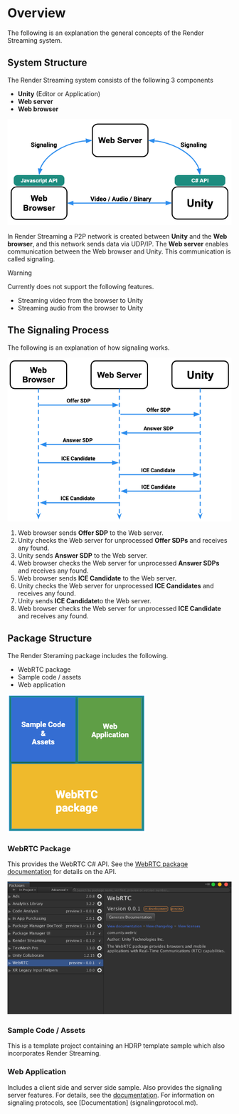 # Overview

The following is an explanation the general concepts of the Render Streaming system. 

## System Structure

The Render Streaming system consists of the following 3 components

- **Unity** (Editor or Application)
- **Web server**
- **Web browser** 

![Render Streaming Overview](../images/renderstreaming_overview.png)


In Render Streaming a P2P network is created between **Unity** and the **Web browser**, and this network sends data via UDP/IP. The **Web server** enables communication between the Web browser and Unity. This communication is called signaling. 

> [!WARNING]
> Currently does not support the following features.
>
> - Streaming video from the browser to Unity
> - Streaming audio from the browser to Unity

## The Signaling Process

The following is an explanation of how signaling works. 

![Render Streaming Sequence](../images/renderstreaming_sequence.png)

1. Web browser sends **Offer SDP** to the Web server.
2. Unity checks the Web server for unprocessed **Offer SDPs** and receives any found.
3. Unity sends **Answer SDP** to the Web server.
4. Web browser checks the Web server for unprocessed **Answer SDPs** and receives any found.
5. Web browser sends **ICE Candidate** to the Web server.
6. Unity checks the Web server for unprocessed **ICE Candidates** and receives any found. 
7. Unity sends **ICE Candidate**to the Web server.
8. Web browser checks the Web server for unprocessed **ICE Candidate** and receives any found. 

## Package Structure 

The Render Steraming package includes the following.

- WebRTC package
- Sample code / assets
- Web application

![Package Render Streaming](../images/package_renderstreaming.png)

### WebRTC Package

This provides the WebRTC C# API. See the [WebRTC package documentation](https://docs.unity3d.com/Packages/com.unity.webrtc@latest/manual/en/index.html) for details on the API.

![WebRTC package manager](../images/webrtc_package_manager.png)

### Sample Code / Assets

This is a template project containing an HDRP template sample which also incorporates Render Streaming.

### Web Application

Includes a client side and server side sample. Also provides the signaling server features. For details, see the [documentation](webapp.md).
For information on signaling protocols, see [Documentation] (signalingprotocol.md).